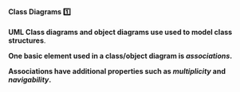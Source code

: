 <link rel="stylesheet" href="{{baseUrl}}/css/textbook.css">

<div class="website-content">

<div id="title">

#### Class Diagrams :one:

</div>

<div id="body">

**UML Class diagrams and object diagrams use used to model class structures**.

<dynamic-panel src="../../../uml/classDiagrams/introduction/what/full.md" header=":mortar_board: UML &rarr; Class Diagrams &rarr; Introduction &rarr; What" />
<dynamic-panel src="../../../uml/objectDiagrams/introduction/full.md" header=":mortar_board: UML &rarr; Object Diagrams &rarr; Introduction" />

**One basic element used in a class/object diagram is _associations_.**

<dynamic-panel src="../../../oopDesign/associations/basic/full.md" header=":mortar_board: OOP &rarr; Associations &rarr; Basic" />

**Associations have additional properties such as _multiplicity_ and _navigability_.**

<dynamic-panel src="../../../oopDesign/associations/multiplicity/full.md" header=":mortar_board: OOP &rarr; Associations &rarr; Multiplicity" />
<dynamic-panel src="../../../oopDesign/associations/navigability/full.md" header=":mortar_board: OOP &rarr; Associations &rarr; Navigability" />

</div>

<div id="extras">
  <include src="exercises.md"/>
</div>

</div>
